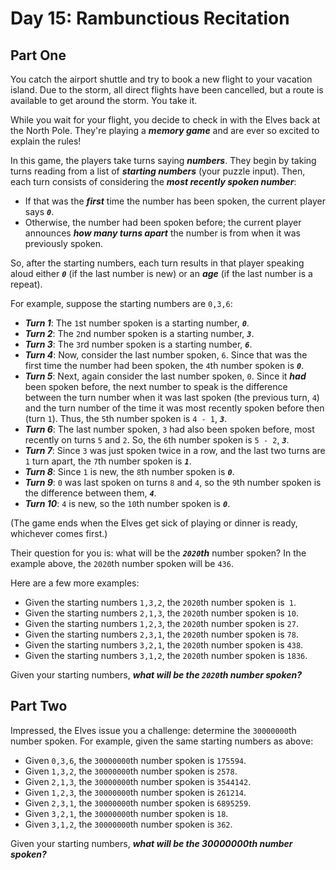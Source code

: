 # Day 15: Rambunctious Recitation

## Part One

You catch the airport shuttle and try to book a new flight to your vacation island. Due to the storm, all direct flights have been cancelled, but a route is available to get around the storm. You take it.

While you wait for your flight, you decide to check in with the Elves back at the North Pole. They're playing a ***memory game*** and are ever so excited to explain the rules!

In this game, the players take turns saying ***numbers***. They begin by taking turns reading from a list of ***starting numbers*** (your puzzle input). Then, each turn consists of considering the ***most recently spoken number***:

- If that was the ***first*** time the number has been spoken, the current player says ***`0`***.
- Otherwise, the number had been spoken before; the current player announces ***how many turns apart*** the number is from when it was previously spoken.

So, after the starting numbers, each turn results in that player speaking aloud either ***`0`*** (if the last number is new) or an ***age*** (if the last number is a repeat).

For example, suppose the starting numbers are `0,3,6`:

- ***Turn 1***: The `1`st number spoken is a starting number, ***`0`***.
- ***Turn 2***: The `2`nd number spoken is a starting number, ***`3`***.
- ***Turn 3***: The `3`rd number spoken is a starting number, ***`6`***.
- ***Turn 4***: Now, consider the last number spoken, `6`. Since that was the first time the number had been spoken, the `4`th number spoken is ***`0`***.
- ***Turn 5***: Next, again consider the last number spoken, `0`. Since it ***had*** been spoken before, the next number to speak is the difference between the turn number when it was last spoken (the previous turn, `4`) and the turn number of the time it was most recently spoken before then (turn `1`). Thus, the `5`th number spoken is `4 - 1`, ***`3`***.
- ***Turn 6***: The last number spoken, `3` had also been spoken before, most recently on turns `5` and `2`. So, the `6`th number spoken is `5 - 2`, ***`3`***.
- ***Turn 7***: Since `3` was just spoken twice in a row, and the last two turns are `1` turn apart, the `7`th number spoken is ***`1`***.
- ***Turn 8***: Since `1` is new, the `8`th number spoken is ***`0`***.
- ***Turn 9***: `0` was last spoken on turns `8` and `4`, so the `9`th number spoken is the difference between them, ***`4`***.
- ***Turn 10***: `4` is new, so the `10`th number spoken is ***`0`***.

(The game ends when the Elves get sick of playing or dinner is ready, whichever comes first.)

Their question for you is: what will be the ***`2020`th*** number spoken? In the example above, the `2020`th number spoken will be `436`.

Here are a few more examples:

- Given the starting numbers `1,3,2`, the `2020`th number spoken is` 1`.
- Given the starting numbers `2,1,3`, the `2020`th number spoken is `10`.
- Given the starting numbers `1,2,3`, the `2020`th number spoken is `27`.
- Given the starting numbers `2,3,1`, the `2020`th number spoken is `78`.
- Given the starting numbers `3,2,1`, the `2020`th number spoken is `438`.
- Given the starting numbers `3,1,2`, the `2020`th number spoken is `1836`.

Given your starting numbers, ***what will be the `2020`th number spoken?***

## Part Two

Impressed, the Elves issue you a challenge: determine the `30000000`th number spoken. For example, given the same starting numbers as above:

- Given `0,3,6`, the `30000000`th number spoken is `175594`.
- Given `1,3,2`, the `30000000`th number spoken is `2578`.
- Given `2,1,3`, the `30000000`th number spoken is `3544142`.
- Given `1,2,3`, the `30000000`th number spoken is `261214`.
- Given `2,3,1`, the `30000000`th number spoken is `6895259`.
- Given `3,2,1`, the `30000000`th number spoken is `18`.
- Given `3,1,2`, the `30000000`th number spoken is `362`.

Given your starting numbers, ***what will be the 30000000th number spoken?***
